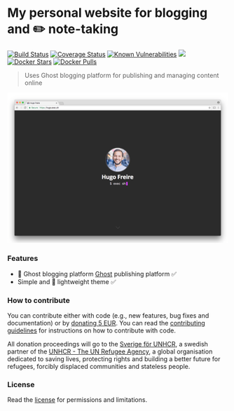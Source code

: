 #  My personal website for blogging and :pencil2: note-taking 

[![Build Status](https://travis-ci.org/hfreire/hugo.exec.sh.svg?branch=master)](https://travis-ci.org/hfreire/hugo.exec.sh)
[![Coverage Status](https://coveralls.io/repos/github/hfreire/hugo.exec.sh/badge.svg?branch=master)](https://coveralls.io/github/hfreire/hugo.exec.sh?branch=master)
[![Known Vulnerabilities](https://snyk.io/test/github/hfreire/hugo.exec.sh/badge.svg)](https://snyk.io/test/github/hfreire/hugo.exec.sh)
[![](https://img.shields.io/github/release/hfreire/hugo.exec.sh.svg)](https://github.com/hfreire/hugo.exec.sh/releases)
[![Docker Stars](https://img.shields.io/docker/stars/hfreire/hugo.exec.sh.svg)](https://hub.docker.com/r/hfreire/hugo.exec.sh/)
[![Docker Pulls](https://img.shields.io/docker/pulls/hfreire/hugo.exec.sh.svg)](https://hub.docker.com/r/hfreire/hugo.exec.sh/)

> Uses Ghost blogging platform for publishing and managing content online

<p align="center"><img src="share/github/overview.gif" width="720"></p>

### Features
* :ghost: Ghost blogging platform  [Ghost](https://github.com/TryGhost/Ghost) publishing platform :white_check_mark:
* Simple and :dizzy: lightweight theme :white_check_mark:

### How to contribute
You can contribute either with code (e.g., new features, bug fixes and documentation) or by [donating 5 EUR](https://paypal.me/hfreire/5). You can read the [contributing guidelines](CONTRIBUTING.md) for instructions on how to contribute with code. 

All donation proceedings will go to the [Sverige för UNHCR](https://sverigeforunhcr.se), a swedish partner of the [UNHCR - The UN Refugee Agency](http://www.unhcr.org), a global organisation dedicated to saving lives, protecting rights and building a better future for refugees, forcibly displaced communities and stateless people.

### License
Read the [license](./LICENSE.md) for permissions and limitations.
